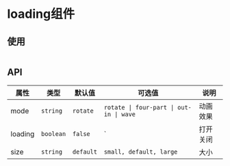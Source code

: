 # loading组件

## 使用

<script setup>
    const code = `<template>
   <q-loading :loading="true" size="small" mode="wave" />
</template>
<script setup>
    import {QLoading} from '@q-front-npm/vue3-pc-ui'
\<\/script>
`
</script>

<code-view title="基本用法" description="基本loading用法">
    <div style="overflow:hidden;width:100%">
        <q-loading :loading="true" size="small" mode="wave" />
        <q-loading :loading="true" mode="rotate" />
        <q-loading :loading="true" size="large" mode="four-part" />
        <q-loading :loading="true" size="small" mode="out-in" />
    </div>
    <template #codeText>
        <highlight-code :code="code"/>
    </template>
</code-view>


## API
| 属性   | 类型    | 默认值 | 可选值 | 说明      |
| ------ | ------ | ------ | ---- | ----------- |
| mode | `string` | `rotate` |  `rotate \| four-part \| out-in \| wave` | 动画效果 |
| loading | `boolean` | `false` |  ` | 打开关闭 |
| size | `string` | `default` |  `small, default, large` | 大小 |